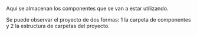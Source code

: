 Aquí se almacenan los componentes que se van a estar utilizando.

Se puede observar el proyecto de dos formas: 1 la carpeta de componentes y 2 la estructura de carpetas del proyecto.

